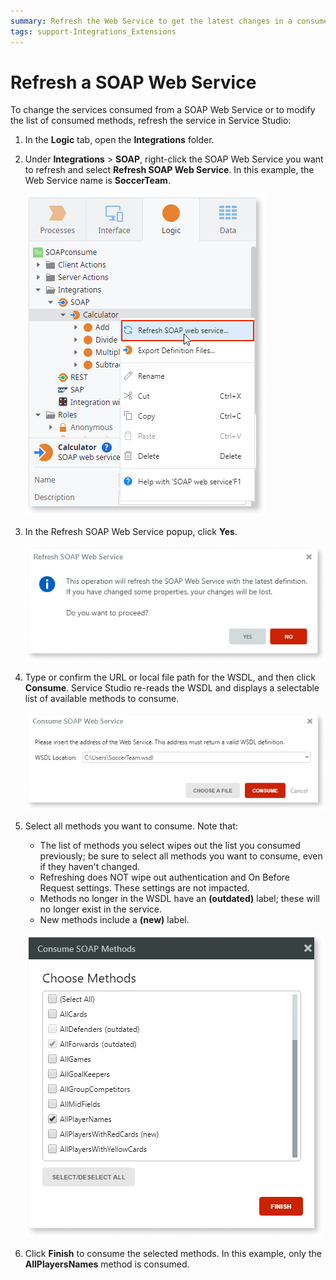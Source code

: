 ```yaml
---
summary: Refresh the Web Service to get the latest changes in a consumed SOAP Web Service or to modify the list of consumed methods in Service Studio.
tags: support-Integrations_Extensions
---
```


# Refresh a SOAP Web Service

To change the services consumed  from a SOAP Web Service or to modify the list of consumed methods, refresh the service in Service Studio:

1. In the **Logic** tab, open the **Integrations** folder.

1. Under **Integrations** > **SOAP**, right-click the SOAP Web Service you want to refresh and select **Refresh SOAP Web Service**. In this example, the Web Service name is **SoccerTeam**.

    ![](images/soap-refresh-menu.png)

1. In the Refresh SOAP Web Service popup, click **Yes**. 

    ![](images/soap-refresh-confirm.png)

1. Type or confirm the URL or local file path for the WSDL, and then click **Consume**. Service Studio re-reads the WSDL and displays a selectable list of available methods to consume.

    ![](images/soap-refresh-WSDL.png)


1. Select all methods you want to consume. Note that:

    * The list of methods you select wipes out the list you consumed previously; be sure to select all methods you want to consume, even if they haven't changed. 
    * Refreshing does NOT wipe out authentication and On Before Request settings. These settings are not impacted.       
    * Methods no longer in the WSDL have an **(outdated)** label; these will no longer exist in the service.  
    * New methods include a **(new)** label. 

    ![](images/soap-refresh-methods.png)

1. Click **Finish** to consume the selected methods. In this example, only the **AllPlayersNames** method is consumed. 
